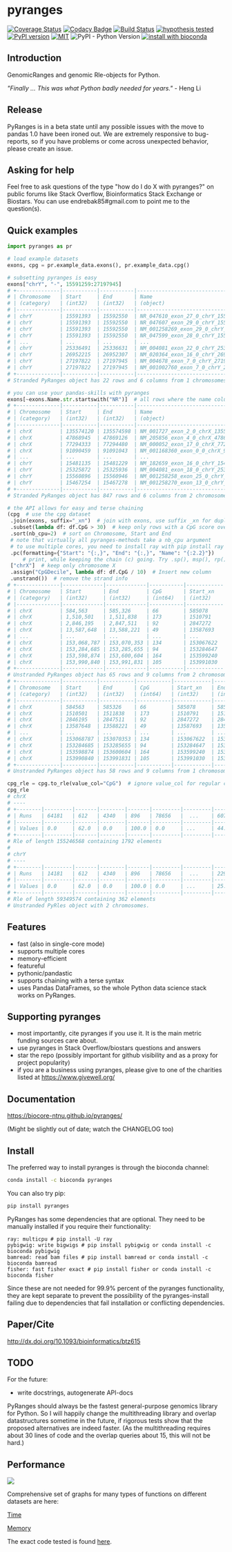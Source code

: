 # pyranges

[![Coverage Status](https://img.shields.io/coveralls/github/biocore-ntnu/pyranges.svg)](https://coveralls.io/github/biocore-ntnu/pyranges?branch=master) [![Codacy Badge](https://api.codacy.com/project/badge/Grade/b61a53346d764a8d8f0ab2a6afd7b100)](https://www.codacy.com/app/endrebak/pyranges?utm_source=github.com&amp;utm_medium=referral&amp;utm_content=biocore-ntnu/pyranges&amp;utm_campaign=Badge_Grade) [![Build Status](https://travis-ci.com/biocore-ntnu/pyranges.svg?branch=master)](https://travis-ci.com/biocore-ntnu/pyranges) [![hypothesis tested](graphs/hypothesis-tested-brightgreen.svg)](http://hypothesis.readthedocs.io/) [![PyPI version](https://badge.fury.io/py/pyranges.svg)](https://badge.fury.io/py/pyranges) [![MIT](https://img.shields.io/pypi/l/pyranges.svg?color=green)](https://opensource.org/licenses/MIT) ![PyPI - Python Version](https://img.shields.io/pypi/pyversions/pyranges.svg) [![install with bioconda](https://img.shields.io/badge/install%20with-bioconda-brightgreen.svg?style=flat)](http://bioconda.github.io/recipes/pyranges/README.html)

## Introduction

GenomicRanges and genomic Rle-objects for Python.

*"Finally ... This was what Python badly needed for years."* - Heng Li

## Release

PyRanges is in a beta state until any possible issues with the move to pandas
1.0 have been ironed out. We are extremely responsive to bug-reports, so if you
have problems or come across unexpected behavior, please create an issue.

## Asking for help

Feel free to ask questions of the type "how do I do X with pyranges?" on public forums like Stack Overflow, Bioinformatics Stack Exchange or Biostars. You can use endrebak85#gmail.com to point me to the question(s).

## Quick examples

```python
import pyranges as pr

# load example datasets
exons, cpg = pr.example_data.exons(), pr.example_data.cpg()

# subsetting pyranges is easy
exons["chrY", "-", 15591259:27197945]
# +--------------|-----------|-----------|----------------------------------------|-----------|--------------+
# | Chromosome   | Start     | End       | Name                                   | Score     | Strand       |
# | (category)   | (int32)   | (int32)   | (object)                               | (int64)   | (category)   |
# |--------------|-----------|-----------|----------------------------------------|-----------|--------------|
# | chrY         | 15591393  | 15592550  | NR_047610_exon_27_0_chrY_15591394_r    | 0         | -            |
# | chrY         | 15591393  | 15592550  | NR_047607_exon_29_0_chrY_15591394_r    | 0         | -            |
# | chrY         | 15591393  | 15592550  | NM_001258269_exon_29_0_chrY_15591394_r | 0         | -            |
# | chrY         | 15591393  | 15592550  | NR_047599_exon_28_0_chrY_15591394_r    | 0         | -            |
# | ...          | ...       | ...       | ...                                    | ...       | ...          |
# | chrY         | 25336491  | 25336631  | NM_004081_exon_22_0_chrY_25336492_r    | 0         | -            |
# | chrY         | 26952215  | 26952307  | NM_020364_exon_16_0_chrY_26952216_r    | 0         | -            |
# | chrY         | 27197822  | 27197945  | NM_004678_exon_7_0_chrY_27197823_r     | 0         | -            |
# | chrY         | 27197822  | 27197945  | NM_001002760_exon_7_0_chrY_27197823_r  | 0         | -            |
# +--------------|-----------|-----------|----------------------------------------|-----------|--------------+
# Stranded PyRanges object has 22 rows and 6 columns from 1 chromosomes.

# you can use your pandas-skills with pyranges
exons[~exons.Name.str.startswith("NR")]  # all rows where the name column does not start with "NR"
# +--------------|-----------|-----------|----------------------------------------|-----------|--------------+
# | Chromosome   | Start     | End       | Name                                   | Score     | Strand       |
# | (category)   | (int32)   | (int32)   | (object)                               | (int64)   | (category)   |
# |--------------|-----------|-----------|----------------------------------------|-----------|--------------|
# | chrX         | 135574120 | 135574598 | NM_001727_exon_2_0_chrX_135574121_f    | 0         | +            |
# | chrX         | 47868945  | 47869126  | NM_205856_exon_4_0_chrX_47868946_f     | 0         | +            |
# | chrX         | 77294333  | 77294480  | NM_000052_exon_17_0_chrX_77294334_f    | 0         | +            |
# | chrX         | 91090459  | 91091043  | NM_001168360_exon_0_0_chrX_91090460_f  | 0         | +            |
# | ...          | ...       | ...       | ...                                    | ...       | ...          |
# | chrY         | 15481135  | 15481229  | NM_182659_exon_16_0_chrY_15481136_r    | 0         | -            |
# | chrY         | 25325872  | 25325936  | NM_004081_exon_18_0_chrY_25325873_r    | 0         | -            |
# | chrY         | 15560896  | 15560946  | NM_001258258_exon_25_0_chrY_15560897_r | 0         | -            |
# | chrY         | 15467254  | 15467278  | NM_001258270_exon_13_0_chrY_15467255_r | 0         | -            |
# +--------------|-----------|-----------|----------------------------------------|-----------|--------------+
# Stranded PyRanges object has 847 rows and 6 columns from 2 chromosomes.

# the API allows for easy and terse chaining
(cpg  # use the cpg dataset
 .join(exons, suffix="_xn")  # join with exons, use suffix _xn for duplicate cols
 .subset(lambda df: df.CpG > 30)  # keep only rows with a CpG score over 30
 .sort(nb_cpu=2)  # sort on Chromosome, Start and End
 # note that virtually all pyranges-methods take a nb_cpu argument
 # to use multiple cores, you need to install ray with pip install ray
 .pc(formatting={"Start": "{:,}", "End": "{:,}", "Name": "{:2.2}"})
     # print, while keeping the chain (c) going. Try .sp(), msp(), rp(), spc(), mspc() also :)
 ["chrX"]  # keep only chromosome X
 .assign("CpGDecile", lambda df: df.CpG / 10)  # Insert new column
 .unstrand())  # remove the strand info
# +--------------|-------------|-------------|-----------|------------|-----------|------------|-----------|--------------+
# | Chromosome   | Start       | End         | CpG       | Start_xn   | End_xn    | Name       | Score     | Strand       |
# | (category)   | (int32)     | (int32)     | (int64)   | (int32)    | (int32)   | (object)   | (int64)   | (category)   |
# |--------------|-------------|-------------|-----------|------------|-----------|------------|-----------|--------------|
# | chrX         | 584,563     | 585,326     | 66        | 585078     | 585337    | NM         | 0         | +            |
# | chrX         | 1,510,501   | 1,511,838   | 173       | 1510791    | 1511039   | NM         | 0         | -            |
# | chrX         | 2,846,195   | 2,847,511   | 92        | 2847272    | 2847416   | NM         | 0         | -            |
# | chrX         | 13,587,648  | 13,588,221  | 49        | 13587693   | 13588054  | NM         | 0         | +            |
# | ...          | ...         | ...         | ...       | ...        | ...       | ...        | ...       | ...          |
# | chrX         | 153,068,787 | 153,070,353 | 134       | 153067622  | 153070355 | NM         | 0         | -            |
# | chrX         | 153,284,685 | 153,285,655 | 94        | 153284647  | 153284779 | NM         | 0         | -            |
# | chrX         | 153,598,874 | 153,600,604 | 164       | 153599240  | 153599729 | NM         | 0         | -            |
# | chrX         | 153,990,840 | 153,991,831 | 105       | 153991030  | 153991256 | NM         | 0         | +            |
# +--------------|-------------|-------------|-----------|------------|-----------|------------|-----------|--------------+
# Unstranded PyRanges object has 65 rows and 9 columns from 2 chromosomes.
# +--------------|-----------|-----------|-----------|------------|-----------|-----------------------------------------|-----------|-------------+
# | Chromosome   | Start     | End       | CpG       | Start_xn   | End_xn    | Name                                    | Score     | CpGDecile   |
# | (category)   | (int32)   | (int32)   | (int64)   | (int32)    | (int32)   | (object)                                | (int64)   | (float64)   |
# |--------------|-----------|-----------|-----------|------------|-----------|-----------------------------------------|-----------|-------------|
# | chrX         | 584563    | 585326    | 66        | 585078     | 585337    | NM_000451_exon_0_0_chrX_585079_f        | 0         | 6.6         |
# | chrX         | 1510501   | 1511838   | 173       | 1510791    | 1511039   | NM_001636_exon_3_0_chrX_1510792_r       | 0         | 17.3        |
# | chrX         | 2846195   | 2847511   | 92        | 2847272    | 2847416   | NM_001669_exon_9_0_chrX_2847273_r       | 0         | 9.2         |
# | chrX         | 13587648  | 13588221  | 49        | 13587693   | 13588054  | NM_001167890_exon_0_0_chrX_13587694_f   | 0         | 4.9         |
# | ...          | ...       | ...       | ...       | ...        | ...       | ...                                     | ...       | ...         |
# | chrX         | 153068787 | 153070353 | 134       | 153067622  | 153070355 | NM_032512_exon_0_0_chrX_153067623_r     | 0         | 13.4        |
# | chrX         | 153284685 | 153285655 | 94        | 153284647  | 153284779 | NM_001025243_exon_10_0_chrX_153284648_r | 0         | 9.4         |
# | chrX         | 153598874 | 153600604 | 164       | 153599240  | 153599729 | NM_001456_exon_45_0_chrX_153599241_r    | 0         | 16.4        |
# | chrX         | 153990840 | 153991831 | 105       | 153991030  | 153991256 | NM_001363_exon_0_0_chrX_153991031_f     | 0         | 10.5        |
# +--------------|-----------|-----------|-----------|------------|-----------|-----------------------------------------|-----------|-------------+
# Unstranded PyRanges object has 58 rows and 9 columns from 1 chromosomes.

cpg_rle = cpg.to_rle(value_col="CpG")  # ignore value_col for regular coverage
cpg_rle
# chrX
# ----
# +--------|---------|-------|--------|-------|---------|---------|-------|----------|-------|----------|-------+
# | Runs   | 64181   | 612   | 4340   | 896   | 78656   |  ...    | 607   | 268069   | 389   | 135083   | 308   |
# |--------|---------|-------|--------|-------|---------|---------|-------|----------|-------|----------|-------|
# | Values | 0.0     | 62.0  | 0.0    | 100.0 | 0.0     | ...     | 44.0  | 0.0      | 36.0  | 0.0      | 29.0  |
# +--------|---------|-------|--------|-------|---------|---------|-------|----------|-------|----------|-------+
# Rle of length 155246568 containing 1792 elements
#
# chrY
# ----
# +--------|---------|-------|--------|-------|---------|---------|-------|------------|-------|----------|-------+
# | Runs   | 14181   | 612   | 4340   | 896   | 78656   |  ...    | 229   | 30440250   | 389   | 135083   | 308   |
# |--------|---------|-------|--------|-------|---------|---------|-------|------------|-------|----------|-------|
# | Values | 0.0     | 62.0  | 0.0    | 100.0 | 0.0     | ...     | 25.0  | 0.0        | 36.0  | 0.0      | 29.0  |
# +--------|---------|-------|--------|-------|---------|---------|-------|------------|-------|----------|-------+
# Rle of length 59349574 containing 362 elements
# Unstranded PyRles object with 2 chromosomes.

```

## Features

  - fast (also in single-core mode)
  - supports multiple cores
  - memory-efficient
  - featureful
  - pythonic/pandastic
  - supports chaining with a terse syntax
  - uses Pandas DataFrames, so the whole Python data science stack works on PyRanges.

## Supporting pyranges

- most importantly, cite pyranges if you use it. It is the main metric funding sources care about.
- use pyranges in Stack Overflow/biostars questions and answers
- star the repo (possibly important for github visibility and as a proxy for project popularity)
- if you are a business using pyranges, please give to one of the charities listed at https://www.givewell.org/

## Documentation

<https://biocore-ntnu.github.io/pyranges/>

(Might be slightly out of date; watch the CHANGELOG too)

## Install

The preferred way to install pyranges is through the bioconda channel:

```bash
conda install -c bioconda pyranges
```

You can also try pip:

```bash
pip install pyranges
```

PyRanges has some dependencies that are optional. They need to be manually installed if
you require their functionality:

```
ray: multicpu # pip install -U ray
pybigwig: write bigwigs # pip install pybigwig or conda install -c bioconda pybigwig
bamread: read bam files # pip install bamread or conda install -c bioconda bamread
fisher: fast fisher exact # pip install fisher or conda install -c bioconda fisher
```

Since these are not needed for 99.9% percent of the pyranges functionality, they
are kept separate to prevent the possibility of the pyranges-install failing due
to dependencies that fail installation or conflicting dependencies.

## Paper/Cite

http://dx.doi.org/10.1093/bioinformatics/btz615

## TODO

For the future:

  - write docstrings, autogenerate API-docs


PyRanges should always be the fastest general-purpose genomics library for
Python. So I will happily change the multithreading library and overlap
datastructures sometime in the future, if rigorous tests show that the proposed
alternatives are indeed faster. (As the multithreading requires about 30 lines
of code and the overlap queries about 15, this will not be hard.)

## Performance

<img src="./graphs/main_paper_annotation_binary.png" />

Comprehensive set of graphs for many types of functions on different datasets are here:

[Time](https://github.com/endrebak/pyranges-paper/blob/master/supplementary_paper/time.md)

[Memory](https://github.com/endrebak/pyranges-paper/blob/master/supplementary_paper/memory.md)

The exact code tested is found [here](https://github.com/endrebak/pyranges-paper/tree/master/supplementaries).
